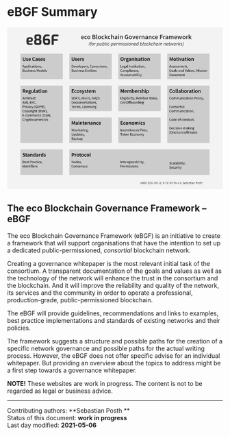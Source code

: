 # eBGF Summary
 
![Overview](https://raw.githubusercontent.com/internet-sicherheit/eBGF/main/overrides/assets/eBGF-Overview.png)

## The eco Blockchain Governance Framework – eBGF

The eco Blockchain Governance Framework (eBGF) is an initiative to create a framework that will support organisations that have the intention to set up a dedicated public-permissioned, *consortial* blockchain network. 

Creating a governance whitepaper is the most relevant initial task of the consortium. A transparent documentation of the goals and values as well as the technology of the network will enhance the trust in the consortium and the blockchain. And it will improve the reliability and quality of the network, its services and the community in order to operate a professional, production-grade, public-permissioned blockchain.

The eBGF will provide guidelines, recommendations and links to examples, best practice implementations and standards of existing networks and their policies. 

The framework suggests a structure and possible paths for the creation of a specific network governance and possible paths for the actual writing process. However, the eBGF does not offer specific advise for an individual whitepaper. But providing an overview about the topics to address might be a first step towards a governance whitepaper.

**NOTE!** These websites are work in progress. The content is not to be regarded as legal or business advice.

________

Contributing authors: **Sebastian Posth **   
Status of this document: **work in progress**    
Last day modified: **2021-05-06**   


